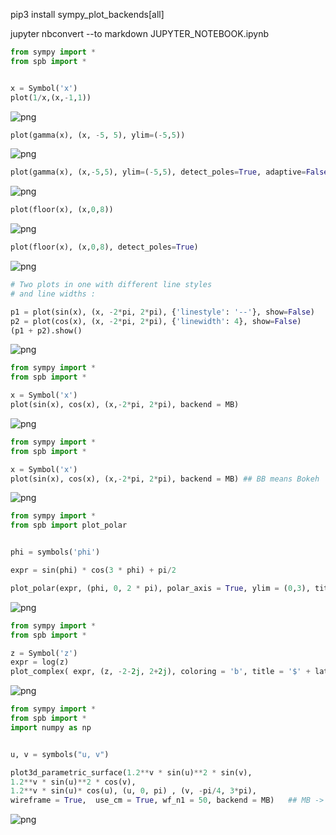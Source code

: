 pip3 install sympy_plot_backends[all]

jupyter nbconvert --to markdown JUPYTER_NOTEBOOK.ipynb


```python
from sympy import *
from spb import *


x = Symbol('x')
plot(1/x,(x,-1,1))
```


    
![png](https://jinhong-park.github.io/memos/2_sympy_plot_files/2_sympy_plot_1_0.png)
    








```python
plot(gamma(x), (x, -5, 5), ylim=(-5,5))
```




    
![png](https://jinhong-park.github.io/memos/2_sympy_plot_files/2_sympy_plot_2_1.png)
    









```python
plot(gamma(x), (x,-5,5), ylim=(-5,5), detect_poles=True, adaptive=False, n=2e4, eps = 1E-4)
```


    
![png](https://jinhong-park.github.io/memos/2_sympy_plot_files/2_sympy_plot_3_0.png)
    







```python
plot(floor(x), (x,0,8))
```


    
![png](https://jinhong-park.github.io/memos/2_sympy_plot_files/2_sympy_plot_4_0.png)
    








```python
plot(floor(x), (x,0,8), detect_poles=True)
```


    
![png](https://jinhong-park.github.io/memos/2_sympy_plot_files/2_sympy_plot_5_0.png)
    






```python
# Two plots in one with different line styles
# and line widths :

p1 = plot(sin(x), (x, -2*pi, 2*pi), {'linestyle': '--'}, show=False)
p2 = plot(cos(x), (x, -2*pi, 2*pi), {'linewidth': 4}, show=False)
(p1 + p2).show()
```


    
![png](https://jinhong-park.github.io/memos/2_sympy_plot_files/2_sympy_plot_6_0.png)
    



```python
from sympy import *
from spb import *

x = Symbol('x')
plot(sin(x), cos(x), (x,-2*pi, 2*pi), backend = MB)
```


    
![png](https://jinhong-park.github.io/memos/2_sympy_plot_files/2_sympy_plot_7_0.png)
    






```python
from sympy import *
from spb import *

x = Symbol('x')
plot(sin(x), cos(x), (x,-2*pi, 2*pi), backend = MB) ## BB means Bokeh
```


    
![png](https://jinhong-park.github.io/memos/2_sympy_plot_files/2_sympy_plot_8_0.png)
    





```python
from sympy import *
from spb import plot_polar


phi = symbols('phi')

expr = sin(phi) * cos(3 * phi) + pi/2

plot_polar(expr, (phi, 0, 2 * pi), polar_axis = True, ylim = (0,3), title = "$%s$" %latex(expr) )


```


    
![png](https://jinhong-park.github.io/memos/2_sympy_plot_files/2_sympy_plot_9_0.png)
    








```python
from sympy import *
from spb import *

z = Symbol('z')
expr = log(z)
plot_complex( expr, (z, -2-2j, 2+2j), coloring = 'b', title = '$' + latex(expr)+'$', backend=MB)   ## MB -> BB bokeh backend
```


    
![png](https://jinhong-park.github.io/memos/2_sympy_plot_files/2_sympy_plot_11_0.png)
    




```python
from sympy import *
from spb import *
import numpy as np


u, v = symbols("u, v")

plot3d_parametric_surface(1.2**v * sin(u)**2 * sin(v), 
1.2**v * sin(u)**2 * cos(v), 
1.2**v * sin(u)* cos(u), (u, 0, pi) , (v, -pi/4, 3*pi),
wireframe = True,  use_cm = True, wf_n1 = 50, backend = MB)   ## MB -> PB plotly backend

```


    
![png](https://jinhong-park.github.io/memos/2_sympy_plot_files/2_sympy_plot_12_0.png)
    
